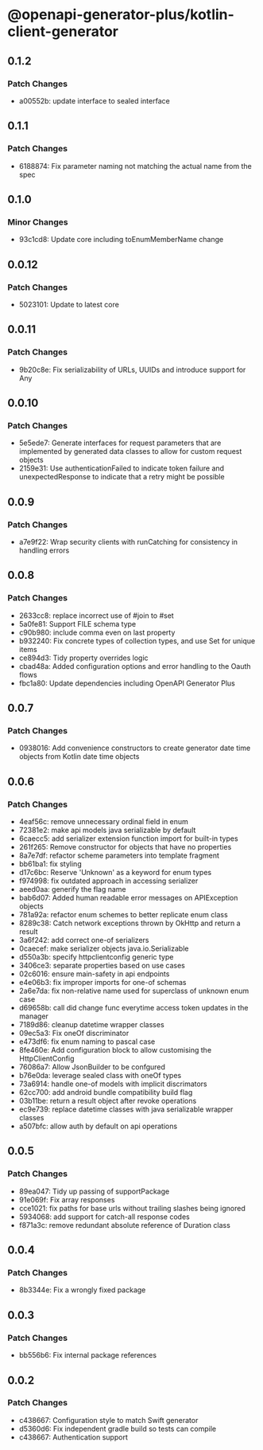 # @openapi-generator-plus/kotlin-client-generator

## 0.1.2

### Patch Changes

- a00552b: update interface to sealed interface

## 0.1.1

### Patch Changes

- 6188874: Fix parameter naming not matching the actual name from the spec

## 0.1.0

### Minor Changes

- 93c1cd8: Update core including toEnumMemberName change

## 0.0.12

### Patch Changes

- 5023101: Update to latest core

## 0.0.11

### Patch Changes

- 9b20c8e: Fix serializability of URLs, UUIDs and introduce support for Any

## 0.0.10

### Patch Changes

- 5e5ede7: Generate interfaces for request parameters that are implemented by generated data classes to allow for custom request objects
- 2159e31: Use authenticationFailed to indicate token failure and unexpectedResponse to indicate that a retry might be possible

## 0.0.9

### Patch Changes

- a7e9f22: Wrap security clients with runCatching for consistency in handling errors

## 0.0.8

### Patch Changes

- 2633cc8: replace incorrect use of #join to #set
- 5a0fe81: Support FILE schema type
- c90b980: include comma even on last property
- b932240: Fix concrete types of collection types, and use Set for unique items
- ce894d3: Tidy property overrides logic
- cbad48a: Added configuration options and error handling to the Oauth flows
- fbc1a80: Update dependencies including OpenAPI Generator Plus

## 0.0.7

### Patch Changes

- 0938016: Add convenience constructors to create generator date time objects from Kotlin date time objects

## 0.0.6

### Patch Changes

- 4eaf56c: remove unnecessary ordinal field in enum
- 72381e2: make api models java serializable by default
- 6caecc5: add serializer extension function import for built-in types
- 261f265: Remove constructor for objects that have no properties
- 8a7e7df: refactor scheme parameters into template fragment
- bb61ba1: fix styling
- d17c6bc: Reserve 'Unknown' as a keyword for enum types
- f974998: fix outdated approach in accessing serializer
- aeed0aa: generify the flag name
- bab6d07: Added human readable error messages on APIException objects
- 781a92a: refactor enum schemes to better replicate enum class
- 8289c38: Catch network exceptions thrown by OkHttp and return a result
- 3a6f242: add correct one-of serializers
- 0caecef: make serializer objects java.io.Serializable
- d550a3b: specify httpclientconfig generic type
- 3406ce3: separate properties based on use cases
- 02c6016: ensure main-safety in api endpoints
- e4e06b3: fix improper imports for one-of schemas
- 2a6e7da: fix non-relative name used for superclass of unknown enum case
- d69658b: call did change func everytime access token updates in the manager
- 7189d86: cleanup datetime wrapper classes
- 09ec5a3: Fix oneOf discriminator
- e473df6: fix enum naming to pascal case
- 8fe460e: Add configuration block to allow customising the HttpClientConfig
- 76086a7: Allow JsonBuilder to be confgured
- b76e0da: leverage sealed class with oneOf types
- 73a6914: handle one-of models with implicit discrimators
- 62cc700: add android bundle compatibility build flag
- 03b11be: return a result object after revoke operations
- ec9e739: replace datetime classes with java serializable wrapper classes
- a507bfc: allow auth by default on api operations

## 0.0.5

### Patch Changes

- 89ea047: Tidy up passing of supportPackage
- 91e069f: Fix array responses
- cce1021: fix paths for base urls without trailing slashes being ignored
- 5934068: add support for catch-all response codes
- f871a3c: remove redundant absolute reference of Duration class

## 0.0.4

### Patch Changes

- 8b3344e: Fix a wrongly fixed package

## 0.0.3

### Patch Changes

- bb556b6: Fix internal package references

## 0.0.2

### Patch Changes

- c438667: Configuration style to match Swift generator
- d5360d6: Fix independent gradle build so tests can compile
- c438667: Authentication support
